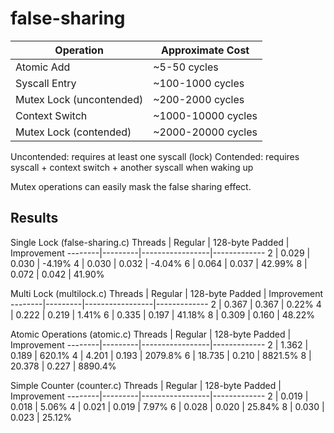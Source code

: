 # false-sharing

Operation                | Approximate Cost
------------------------ | ----------------
Atomic Add               | ~5-50 cycles
Syscall Entry            | ~100-1000 cycles
Mutex Lock (uncontended) | ~200-2000 cycles
Context Switch           | ~1000-10000 cycles
Mutex Lock (contended)   | ~2000-20000 cycles

Uncontended: requires at least one syscall (lock)
Contended: requires syscall + context switch + another syscall when waking up

Mutex operations can easily mask the false sharing effect. 

## Results

Single Lock (false-sharing.c)
Threads | Regular | 128-byte Padded | Improvement
--------|---------|-----------------|-------------
2       | 0.029   | 0.030          | -4.19%
4       | 0.030   | 0.032          | -4.04%
6       | 0.064   | 0.037          | 42.99%
8       | 0.072   | 0.042          | 41.90%

Multi Lock (multilock.c)
Threads | Regular | 128-byte Padded | Improvement
--------|---------|-----------------|-------------
2       | 0.367   | 0.367          | 0.22%
4       | 0.222   | 0.219          | 1.41%
6       | 0.335   | 0.197          | 41.18%
8       | 0.309   | 0.160          | 48.22%

Atomic Operations (atomic.c)
Threads | Regular | 128-byte Padded | Improvement
--------|---------|-----------------|-------------
2       | 1.362   | 0.189           | 620.1%
4       | 4.201   | 0.193           | 2079.8%
6       | 18.735  | 0.210           | 8821.5%
8       | 20.378  | 0.227           | 8890.4%

Simple Counter (counter.c)
Threads | Regular | 128-byte Padded | Improvement
--------|---------|-----------------|-------------
2       | 0.019   | 0.018           | 5.06%
4       | 0.021   | 0.019           | 7.97%
6       | 0.028   | 0.020           | 25.84%
8       | 0.030   | 0.023           | 25.12%